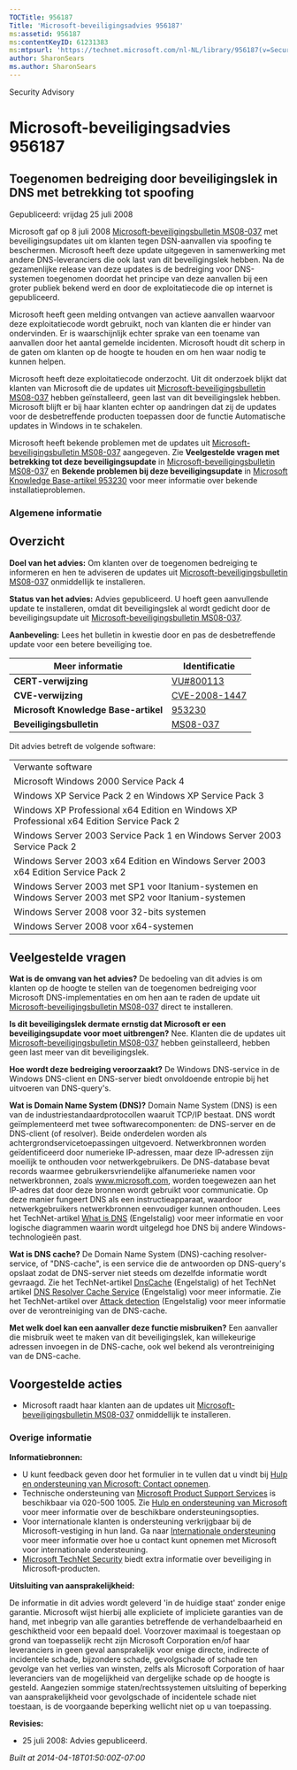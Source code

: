 ```yaml
---
TOCTitle: 956187
Title: 'Microsoft-beveiligingsadvies 956187'
ms:assetid: 956187
ms:contentKeyID: 61231383
ms:mtpsurl: 'https://technet.microsoft.com/nl-NL/library/956187(v=Security.10)'
author: SharonSears
ms.author: SharonSears
---
```


Security Advisory

Microsoft-beveiligingsadvies 956187
===================================

Toegenomen bedreiging door beveiligingslek in DNS met betrekking tot spoofing
-----------------------------------------------------------------------------

Gepubliceerd: vrijdag 25 juli 2008

Microsoft gaf op 8 juli 2008 [Microsoft-beveiligingsbulletin MS08-037](http://go.microsoft.com/fwlink/?linkid=119620) met beveiligingsupdates uit om klanten tegen DSN-aanvallen via spoofing te beschermen. Microsoft heeft deze update uitgegeven in samenwerking met andere DNS-leveranciers die ook last van dit beveiligingslek hebben. Na de gezamenlijke release van deze updates is de bedreiging voor DNS-systemen toegenomen doordat het principe van deze aanvallen bij een groter publiek bekend werd en door de exploitatiecode die op internet is gepubliceerd.

Microsoft heeft geen melding ontvangen van actieve aanvallen waarvoor deze exploitatiecode wordt gebruikt, noch van klanten die er hinder van ondervinden. Er is waarschijnlijk echter sprake van een toename van aanvallen door het aantal gemelde incidenten. Microsoft houdt dit scherp in de gaten om klanten op de hoogte te houden en om hen waar nodig te kunnen helpen.

Microsoft heeft deze exploitatiecode onderzocht. Uit dit onderzoek blijkt dat klanten van Microsoft die de updates uit [Microsoft-beveiligingsbulletin MS08-037](http://go.microsoft.com/fwlink/?linkid=119620) hebben geïnstalleerd, geen last van dit beveiligingslek hebben. Microsoft blijft er bij haar klanten echter op aandringen dat zij de updates voor de desbetreffende producten toepassen door de functie Automatische updates in Windows in te schakelen.

Microsoft heeft bekende problemen met de updates uit [Microsoft-beveiligingsbulletin MS08-037](http://go.microsoft.com/fwlink/?linkid=119620) aangegeven. Zie **Veelgestelde vragen met betrekking tot deze beveiligingsupdate** in [Microsoft-beveiligingsbulletin MS08-037](http://go.microsoft.com/fwlink/?linkid=119620) en **Bekende problemen bij deze beveiligingsupdate** in [Microsoft Knowledge Base-artikel 953230](http://support.microsoft.com/kb/953230) voor meer informatie over bekende installatieproblemen.

### Algemene informatie

Overzicht
---------

<span></span>
**Doel van het advies:** Om klanten over de toegenomen bedreiging te informeren en hen te adviseren de updates uit [Microsoft-beveiligingsbulletin MS08-037](http://go.microsoft.com/fwlink/?linkid=119620) onmiddellijk te installeren.

**Status van het advies:** Advies gepubliceerd. U hoeft geen aanvullende update te installeren, omdat dit beveiligingslek al wordt gedicht door de beveiligingsupdate uit [Microsoft-beveiligingsbulletin MS08-037](http://go.microsoft.com/fwlink/?linkid=119620).

**Aanbeveling:** Lees het bulletin in kwestie door en pas de desbetreffende update voor een betere beveiliging toe.

| Meer informatie                      | Identificatie                                                                    |
|--------------------------------------|----------------------------------------------------------------------------------|
| **CERT-verwijzing**                  | [VU\#800113](http://www.kb.cert.org/vuls/id/800113)                              |
| **CVE-verwijzing**                   | [CVE-2008-1447](http://www.cve.mitre.org/cgi-bin/cvename.cgi?name=cve-2008-1447) |
| **Microsoft Knowledge Base-artikel** | [953230](http://support.microsoft.com/kb/953230)                                 |
| **Beveiligingsbulletin**             | [MS08-037](http://go.microsoft.com/fwlink/?linkid=119620)                        |

Dit advies betreft de volgende software:

|                                                                                                        |
|--------------------------------------------------------------------------------------------------------|
| Verwante software                                                                                      |
| Microsoft Windows 2000 Service Pack 4                                                                  |
| Windows XP Service Pack 2 en Windows XP Service Pack 3                                                 |
| Windows XP Professional x64 Edition en Windows XP Professional x64 Edition Service Pack 2              |
| Windows Server 2003 Service Pack 1 en Windows Server 2003 Service Pack 2                               |
| Windows Server 2003 x64 Edition en Windows Server 2003 x64 Edition Service Pack 2                      |
| Windows Server 2003 met SP1 voor Itanium-systemen en Windows Server 2003 met SP2 voor Itanium-systemen |
| Windows Server 2008 voor 32-bits systemen                                                              |
| Windows Server 2008 voor x64-systemen                                                                  |

Veelgestelde vragen
-------------------

<span></span>
**Wat is de omvang van het advies?**
De bedoeling van dit advies is om klanten op de hoogte te stellen van de toegenomen bedreiging voor Microsoft DNS-implementaties en om hen aan te raden de update uit [Microsoft-beveiligingsbulletin MS08-037](http://go.microsoft.com/fwlink/?linkid=119620) direct te installeren.

**Is dit beveiligingslek dermate ernstig dat Microsoft er een beveiligingsupdate voor moet uitbrengen?**
Nee. Klanten die de updates uit [Microsoft-beveiligingsbulletin MS08-037](http://go.microsoft.com/fwlink/?linkid=119620) hebben geïnstalleerd, hebben geen last meer van dit beveiligingslek.

**Hoe wordt deze bedreiging veroorzaakt?**
De Windows DNS-service in de Windows DNS-client en DNS-server biedt onvoldoende entropie bij het uitvoeren van DNS-query's.

**Wat is Domain Name System (DNS)?**
Domain Name System (DNS) is een van de industriestandaardprotocollen waaruit TCP/IP bestaat. DNS wordt geïmplementeerd met twee softwarecomponenten: de DNS-server en de DNS-client (of resolver). Beide onderdelen worden als achtergrondservicetoepassingen uitgevoerd. Netwerkbronnen worden geïdentificeerd door numerieke IP-adressen, maar deze IP-adressen zijn moeilijk te onthouden voor netwerkgebruikers. De DNS-database bevat records waarmee gebruikersvriendelijke alfanumerieke namen voor netwerkbronnen, zoals www.microsoft.com, worden toegewezen aan het IP-adres dat door deze bronnen wordt gebruikt voor communicatie. Op deze manier fungeert DNS als een instructieapparaat, waardoor netwerkgebruikers netwerkbronnen eenvoudiger kunnen onthouden. Lees het TechNet-artikel [What is DNS](http://technet2.microsoft.com/windowsserver/en/library/ff937311-03ce-4d04-b72c-b39c4d51cb361033.mspx) (Engelstalig) voor meer informatie en voor logische diagrammen waarin wordt uitgelegd hoe DNS bij andere Windows-technologieën past.

**Wat is DNS cache?**
De Domain Name System (DNS)-caching resolver-service, of "DNS-cache", is een service die de antwoorden op DNS-query's opslaat zodat de DNS-server niet steeds om dezelfde informatie wordt gevraagd. Zie het TechNet-artikel [DnsCache](http://www.microsoft.com/technet/prodtechnol/windows2000serv/reskit/regentry/30643.mspx?mfr=true) (Engelstalig) of het TechNet artikel [DNS Resolver Cache Service](http://www.microsoft.com/technet/prodtechnol/windows2000serv/reskit/cnet/cnbc_imp_qxht.mspx?mfr=true) (Engelstalig) voor meer informatie. Zie het TechNet-artikel over [Attack detection](http://www.microsoft.com/technet/isa/2004/help/fw_alertattack.mspx?mfr=true) (Engelstalig) voor meer informatie over de verontreiniging van de DNS-cache.

**Met welk doel kan een aanvaller deze functie misbruiken?**
Een aanvaller die misbruik weet te maken van dit beveiligingslek, kan willekeurige adressen invoegen in de DNS-cache, ook wel bekend als verontreiniging van de DNS-cache.

Voorgestelde acties
-------------------

<span></span>
-   Microsoft raadt haar klanten aan de updates uit [Microsoft-beveiligingsbulletin MS08-037](http://go.microsoft.com/fwlink/?linkid=119620) onmiddellijk te installeren.

### Overige informatie

**Informatiebronnen:**

-   U kunt feedback geven door het formulier in te vullen dat u vindt bij [Hulp en ondersteuning van Microsoft: Contact opnemen](https://support.microsoft.com/common/survey.aspx?scid=sw;en;1257&amp;showpage=1&amp;ws=technet&amp;sd=tech).
-   Technische ondersteuning van [Microsoft Product Support Services](http://support.microsoft.com/?ln=nl) is beschikbaar via 020-500 1005. Zie [Hulp en ondersteuning van Microsoft](http://support.microsoft.com/) voor meer informatie over de beschikbare ondersteuningsopties.
-   Voor internationale klanten is ondersteuning verkrijgbaar bij de Microsoft-vestiging in hun land. Ga naar [Internationale ondersteuning](http://go.microsoft.com/fwlink/?linkid=21155) voor meer informatie over hoe u contact kunt opnemen met Microsoft voor internationale ondersteuning.
-   [Microsoft TechNet Security](http://go.microsoft.com/fwlink/?linkid=21132) biedt extra informatie over beveiliging in Microsoft-producten.

**Uitsluiting van aansprakelijkheid:**

De informatie in dit advies wordt geleverd 'in de huidige staat' zonder enige garantie. Microsoft wijst hierbij alle expliciete of impliciete garanties van de hand, met inbegrip van alle garanties betreffende de verhandelbaarheid en geschiktheid voor een bepaald doel. Voorzover maximaal is toegestaan op grond van toepasselijk recht zijn Microsoft Corporation en/of haar leveranciers in geen geval aansprakelijk voor enige directe, indirecte of incidentele schade, bijzondere schade, gevolgschade of schade ten gevolge van het verlies van winsten, zelfs als Microsoft Corporation of haar leveranciers van de mogelijkheid van dergelijke schade op de hoogte is gesteld. Aangezien sommige staten/rechtssystemen uitsluiting of beperking van aansprakelijkheid voor gevolgschade of incidentele schade niet toestaan, is de voorgaande beperking wellicht niet op u van toepassing.

**Revisies:**

-   25 juli 2008: Advies gepubliceerd.

*Built at 2014-04-18T01:50:00Z-07:00*
